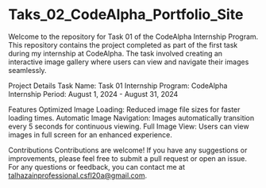 # Taks_02_CodeAlpha_Portfolio_Site

Welcome to the repository for Task 01 of the CodeAlpha Internship Program. This repository contains the project completed as part of the first task during my internship at CodeAlpha. The task involved creating an interactive image gallery where users can view and navigate their images seamlessly.

Project Details
Task Name: Task 01
Internship Program: CodeAlpha
Internship Period: August 1, 2024 - August 31, 2024

Features
Optimized Image Loading: Reduced image file sizes for faster loading times.
Automatic Image Navigation: Images automatically transition every 5 seconds for continuous viewing.
Full Image View: Users can view images in full screen for an enhanced experience.

Contributions
Contributions are welcome! If you have any suggestions or improvements, please feel free to submit a pull request or open an issue. For any questions or feedback, you can contact me at talhazainprofessional.csfl20a@gmail.com.
